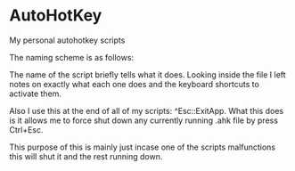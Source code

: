 # AutoHotKey
My personal autohotkey scripts

The naming scheme is as follows:

The name of the script briefly tells what it does.
Looking inside the file I left notes on exactly what each one does and the keyboard shortcuts to activate them.

Also I use this at the end of all of my scripts: ^Esc::ExitApp.
What this does is it allows me to force shut down any currently running .ahk file by press Ctrl+Esc.

This purpose of this is mainly just incase one of the scripts malfunctions this will shut it and the rest running down.
